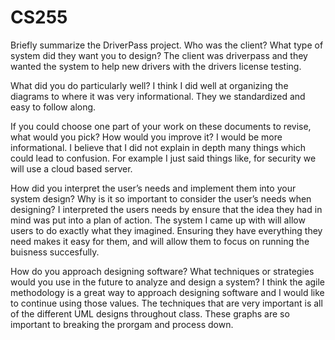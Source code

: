 # CS255

Briefly summarize the DriverPass project. Who was the client? What type of system did they want you to design?
  The client was driverpass and they wanted the system to help new drivers with the drivers license testing.


What did you do particularly well?
  I think I did well at organizing the diagrams to where it was very informational. They we standardized and easy to follow along.
  
If you could choose one part of your work on these documents to revise, what would you pick? How would you improve it?
  I would be more informational. I believe that I did not explain in depth many things which could lead to confusion. For example I just said things like,
  for security we will use a cloud based server.


How did you interpret the user’s needs and implement them into your system design? Why is it so important to consider the user’s needs when designing?
  I interpreted the users needs by ensure that the idea they had in mind was put into a plan of action. The system I came up with will allow users to do exactly what 
  they imagined. Ensuring they have everything they need makes it easy for them, and will allow them to focus on running the buisness succesfully.
  
How do you approach designing software? What techniques or strategies would you use in the future to analyze and design a system?
  I think the agile methodology is a great way to approach designing software and I would like to continue using those values. The techniques that are very important is 
  all of the different UML designs throughout class. These graphs are so important to breaking the prorgam and process down.
